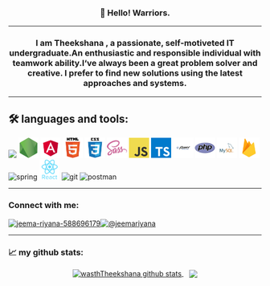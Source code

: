 <h3 align="center">👋 Hello! Warriors.</h3>
<hr>
<h3 align="center">I am Theekshana , a passionate, self-motiveted IT undergraduate.An enthusiastic and responsible individual with teamwork ability.I‘ve always been a great problem solver and creative. I prefer to find new solutions using the latest approaches and systems.</h3>
<hr> 

## 🛠️ languages and tools:

<p>
<img src="https://img.icons8.com/color/48/000000/java-coffee-cup-logo--v1.png"/>
<img height="40" src="https://raw.githubusercontent.com/github/explore/80688e429a7d4ef2fca1e82350fe8e3517d3494d/topics/nodejs/nodejs.png">
<img height="40" src="https://raw.githubusercontent.com/github/explore/80688e429a7d4ef2fca1e82350fe8e3517d3494d/topics/angular/angular.png">
<img height="40" src="https://raw.githubusercontent.com/github/explore/80688e429a7d4ef2fca1e82350fe8e3517d3494d/topics/html/html.png">
<img height="40" src="https://raw.githubusercontent.com/github/explore/80688e429a7d4ef2fca1e82350fe8e3517d3494d/topics/css/css.png">
<img height="40" src="https://raw.githubusercontent.com/github/explore/80688e429a7d4ef2fca1e82350fe8e3517d3494d/topics/sass/sass.png">
<img height="40" src="https://raw.githubusercontent.com/github/explore/80688e429a7d4ef2fca1e82350fe8e3517d3494d/topics/javascript/javascript.png">
<img height="40" src="https://raw.githubusercontent.com/github/explore/80688e429a7d4ef2fca1e82350fe8e3517d3494d/topics/typescript/typescript.png">
<img height="40" src="https://raw.githubusercontent.com/github/explore/80688e429a7d4ef2fca1e82350fe8e3517d3494d/topics/jquery/jquery.png">
<img height="40" src="https://raw.githubusercontent.com/github/explore/80688e429a7d4ef2fca1e82350fe8e3517d3494d/topics/php/php.png">
<img height="40" src="https://raw.githubusercontent.com/github/explore/80688e429a7d4ef2fca1e82350fe8e3517d3494d/topics/mysql/mysql.png">
<img height="40" src="https://raw.githubusercontent.com/github/explore/80688e429a7d4ef2fca1e82350fe8e3517d3494d/topics/firebase/firebase.png">
<img src="https://www.vectorlogo.zone/logos/springio/springio-icon.svg" alt="spring" width="40" height="40"/>
<img src="https://raw.githubusercontent.com/devicons/devicon/master/icons/react/react-original-wordmark.svg" alt="react" width="40" height="40"/>
<img src="https://www.vectorlogo.zone/logos/git-scm/git-scm-icon.svg" alt="git" width="40" height="40"/>
<img src="https://www.vectorlogo.zone/logos/getpostman/getpostman-icon.svg" alt="postman" width="40" height="40"/>
</p>
<hr>

<h3 align="left">Connect with me:</h3>
<p align="left">
<a href="www.linkedin.com/in/theekshana-harischandra-572ab520a" target="blank"><img align="center" src="https://cdn.jsdelivr.net/npm/simple-icons@3.0.1/icons/linkedin.svg" alt="jeema-riyana-588696179" height="30" width="40" /></a><a href="wasathkaltheekshana@gmail.com" target="blank"><img align="center" src="https://cdn.jsdelivr.net/npm/simple-icons@3.0.1/icons/gmail.svg" alt="@jeemariyana" height="30" width="40" /></a>
</p>
<hr>

### 📈 my github stats:
<p align="center">
<a href="https://github.com/wasthTheekshana/github-readme-stats">
  <img align="center" src="https://github-readme-stats.vercel.app/api?username=wasthTheekshana&show_icons=true&include_all_commits=true&theme=material-palenight" alt="wasthTheekshana github stats" />
</a>
  &nbsp;&nbsp;
  <a href="https://github.com/wasthTheekshana/github-readme-stats">
  <img align="center" src="https://github-readme-stats.vercel.app/api/top-langs/?username=anuraghazra&layout=compact&theme=material-palenight" />
</a>
</p>
